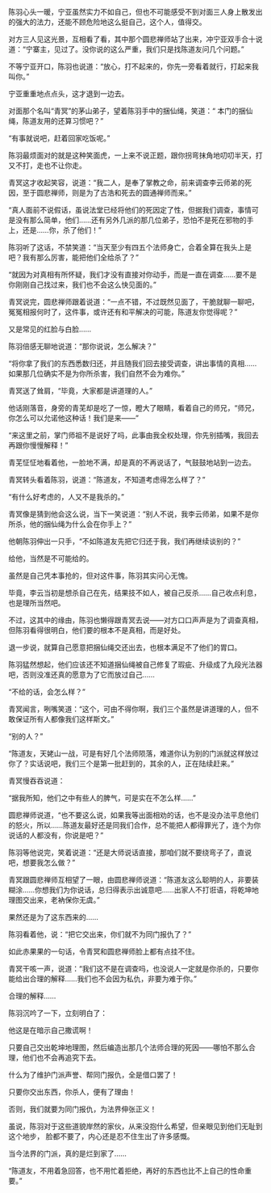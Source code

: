 陈羽心头一暖，宁亚虽然实力不如自己，但也不可能感受不到对面三人身上散发出的强大的法力，还能不顾危险地这么挺自己，这个人，值得交。

对方三人见这光景，互相看了看，其中那个圆悲禅师站了出来，冲宁亚双手合十说道：“宁寨主，见过了。没你说的这么严重，我们只是找陈道友问几个问题。”

不等宁亚开口，陈羽也说道：“放心，打不起来的，你先一旁看着就行，打起来我叫你。”

宁亚重重地点点头，这才退到一边去。

对面那个名叫“青冥”的茅山弟子，望着陈羽手中的捆仙绳，笑道：“ 本门的捆仙绳，陈道友用的还算习惯吧？”

“有事就说吧，赶着回家吃饭呢。”

陈羽最烦面对的就是这种笑面虎，一上来不说正题，跟你拐弯抹角地叨叨半天，打又不打，走也不让你走。

青冥这才收起笑容，说道：“我二人，是奉了掌教之命，前来调查李云师弟的死因，至于圆悲禅师，则是为了古浩和死去的圆通禅师而来。”

“真人面前不说假话，虽说法堂已经将他们的死因定了性，但据我们调查，事情可是没有那么简单，他们……还有另外几派的那几位弟子，恐怕不是死在邪物的手上，还是……你，杀了他们！”

陈羽听了这话，不禁笑道：“当天至少有四五个法师身亡，合着全算在我头上是吧？我有那么厉害，能把他们全给杀了？”

“就因为对真相有所怀疑，我们才没有直接对你动手，而是一直在调查……要不是你刚刚自己找过来，我们也不会这么快见面的。”

青冥说完，圆悲禅师跟着说道：“一点不错，不过既然见面了，干脆就聊一聊吧，冤冤相报何时了，这件事，或许还有和平解决的可能，陈道友你觉得呢？”

又是常见的红脸与白脸……

陈羽倍感无聊地说道：“那你说说，怎么解决？”

“将你拿了我们的东西悉数归还，并且随我们回去接受调查，讲出事情的真相……如果那几位确实不是为你所杀害，我们自然不会为难你。”

青冥送了耸肩，“毕竟，大家都是讲道理的人。”

他话刚落音，身旁的青芜却是吃了一惊，瞪大了眼睛，看着自己的师兄，“师兄，你怎么可以允诺他这种话！我们是来——”

“来这里之前，掌门师祖不是说好了吗，此事由我全权处理，你先别插嘴，我回去再跟你慢慢解释！”

青芜怔怔地看着他，一脸地不满，却是真的不再说话了，气鼓鼓地站到一边去。

青冥转头看着陈羽，说道：“陈道友，不知道考虑得怎么样了？”

“有什么好考虑的，人又不是我杀的。”

青冥像是猜到他会这么说，当下一笑说道：“别人不说，我李云师弟，如果不是你所杀，他的捆仙绳为什么会在你手上？”

他朝陈羽伸出一只手，“不如陈道友先把它归还于我，我们再继续谈别的？”

给他，当然是不可能给的。

虽然是自己凭本事抢的，但对这件事，陈羽其实问心无愧。

毕竟，李云当初是想杀自己在先，结果技不如人，被自己反杀……自己收点利息，也是理所当然吧。

不过，这其中的缘由，陈羽也懒得跟青冥去说——对方口口声声是为了调查真相，但陈羽看得很明白，他们要的根本不是真相，而是好处。

退一步说，就算自己愿意把捆仙绳交还出去，也根本满足不了他们的胃口。

陈羽猛然想起，他们应该还不知道捆仙绳被自己修复了瑕疵、升级成了九段光法器吧，否则没准还真的愿意为了它而放过自己……

“不给的话，会怎么样？”

青冥闻言，咧嘴笑道：“这个，可由不得你啊，我们三个虽然是讲道理的人，但不敢保证所有人都像我们这样斯文。”

“别的人？”

“陈道友，天姥山一战，可是有好几个法师陨落，难道你认为别的门派就这样放过你了？实话说吧，我们三个是第一批赶到的，其余的人，正在陆续赶来。”

青冥慢吞吞说道：

“据我所知，他们之中有些人的脾气，可是实在不怎么样……”

圆悲禅师说道，“也不要这么说，如果我等出面相劝的话，也不是没办法平息他们的怒火，所以……陈道友最好还是同我们合作，总不能把人都得罪光了，连个为你说话的人都没有，你说是吧？”

陈羽等他说完，笑着说道：“还是大师说话直接，那咱们就不要绕弯子了，直说吧，想要我怎么做？”

青冥跟圆悲禅师互相望了一眼，由圆悲禅师说道：“陈道友这么聪明的人，非要装糊涂……你想我们为你说话，总归得表示出诚意吧……出家人不打诳语，将乾坤地理图交出来，老衲保你无虞。”

果然还是为了这东西来的……

陈羽看着他，说：“把它交出来，你们就不为同门报仇了？”

如此赤果果的一句话，令青冥和圆悲禅师脸上都有点挂不住。

青冥干咳一声，说道：“我们这不是在调查吗，也没说人一定就是你杀的，只要你能给出合理的解释……我们也不会因为私仇，非要为难于你。”

合理的解释……

陈羽沉吟了一下，立刻明白了：

他这是在暗示自己撒谎啊！

只要自己交出乾坤地理图，然后编造出那几个法师合理的死因——哪怕不那么合理，他们也不会再追究下去。

什么为了维护门派声誉、帮同门报仇，全是借口罢了！

只要你交出东西，你杀人，便有了理由！

否则，我们就要为同门报仇，为法界伸张正义！

虽说，陈羽对于这些道貌岸然的家伙，从来没抱什么希望，但亲眼见到他们无耻到这个地步， 脸都不要了，内心还是忍不住生出了许多感慨。

当今法界的门派，真的是烂到家了……

“陈道友，不用着急回答，也不用忙着拒绝，再好的东西也比不上自己的性命重要。”
